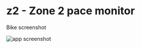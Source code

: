 # z2 - Zone 2 pace monitor

Bike screenshot

![app screenshot](https://minor-industries.sfo2.digitaloceanspaces.com/sw/z2_screenshot_02.png)